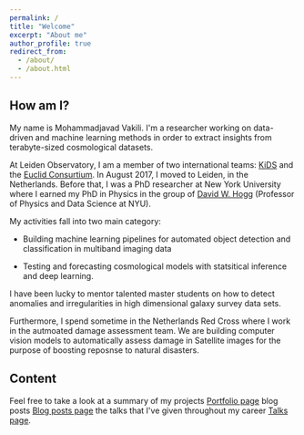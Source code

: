 ```yaml
---
permalink: /
title: "Welcome"
excerpt: "About me"
author_profile: true
redirect_from: 
  - /about/
  - /about.html
---
```

How am I?
---------

My name is Mohammadjavad Vakili. I'm a researcher working on data-driven and machine learning methods 
in order to extract insights from terabyte-sized cosmological datasets.

At Leiden Observatory, I am a member of two international teams: [KiDS](http://kids.strw.leidenuniv.nl/) and the [Euclid Consurtium](https://www.euclid-ec.org/). In August 2017, I moved to Leiden, in the Netherlands. 
Before that, I was a PhD researcher at New York University where I earned my PhD in Physics in the group of [David W. Hogg](https://www.simonsfoundation.org/team/david-hogg/) (Professor of Physics and Data Science at NYU).

My activities fall into two main category:

* Building machine learning pipelines for automated object detection and classification in multiband imaging data

* Testing and forecasting cosmological models with statsitical inference and deep learning.


<!--I work on extracting cosmological information from the complex terabyte-sized data sets such as multi-band images of the dark sky. I work in two international teams: the Euclid Survey (>1000 team members) and the Kilo Degree Survey (20 team members).
I develop and deploy models for getting the most of the unprecedented amount of data coming from these two large galaxy surveys. 
--> 

I have been lucky to mentor talented master students on how to detect anomalies and irregularities in high dimensional galaxy survey data sets.

Furthermore, I spend sometime in the Netherlands Red Cross where I work in the autmoated damage assessment team. We are building computer vision models to automatically assess damage in Satellite images for the purpose of boosting reposnse to 
natural disasters.

Content
------
Feel free to take a look at a summary of my projects [Portfolio page](https://mjvakili.github.io/portfolio/) blog posts [Blog posts page](mjvakili.github.io/year-archive) the talks that I've given throughout my career [Talks page](https://mjvakili.github.io/talks).

<!--What do I do?
==========
Currently, I'm invovled in the upcoming Euclid Survey. Along with Eric Julo (Marsellei, France) I am leading the efforts to perform cosmological forecasts by combining the data from the VIS and Near Infrared Spectrometer and Photometer (NISP) instruments of the Euclid Satellite. We have shown that by cross-correlating the positions of H-alpha emitters from the NISP instriment and the cosmic shear estimated using the images from the VIS instrument, one can improve the constraints on cosmological models.
I'm also involved in the ongoing Kilo Degree Survey (KiDS) where I have led a project on building a pipeline for detection of red-sequence objects from 9 band photometry of the KiDS-VIKING camera. This project has been done in close colaboration with researchers from Leiden Observatory (NL), Oxford (UK), Bonn (Germany). 
We have achieved percent-level errors in estimation of the distances of these objects. That has allowed us to leverage this catalog in predicting the distribution of dark matter through a joint clustering/lensing analysis. Several other projects have been initiated from our data products. 
Some examples are density-split statistics (led by Pierre Burger in Bonn and Joachim Harnois in Edinburgh) and intrinsic alignment (led by Maria Cristina Fortuna in Leiden).
In the Kilo Degree Survey, I am the convener of the randoms group, where we perform various quality insurance tests of the 
data such as the correlation of the detection rate of objects and various variables such as the distorations due to telescope optics. 
In the automated damage assessment team of the Red Cross, I am involved in developing semantic segmentation models for detecting the outlines of images, and predicting the level of damage in civilian areas after natural disasters.-->


